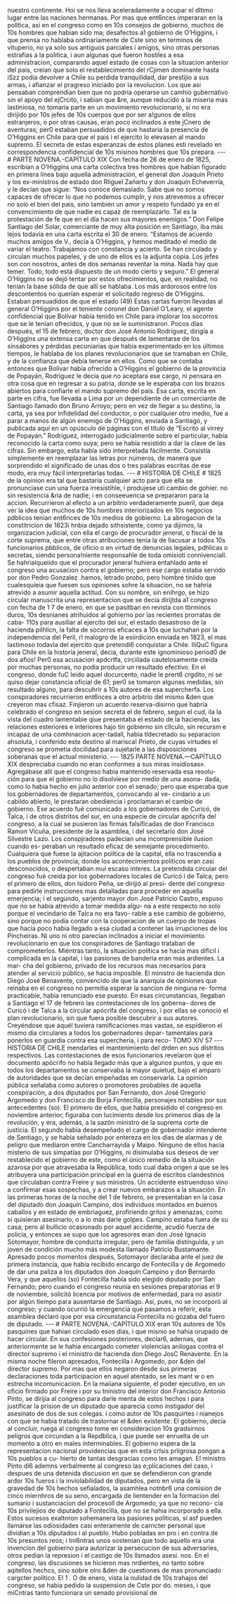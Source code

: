 nuestro continente. Hoi se nos lleva aceleradamente a ocupar el dltimo lugar entre las naciones hermanas. Por mas que ent6nces imperaran en la polltica, asi en el congreso como en 10s consejos de gobierno, muchos de 10s hombres que habian sido ma; desafectos a1 gobierno de O’Higgins, i que prensa no hablaba ordinariamente de Cste sino en terminos de vituperio, no ya solo sus antiguos parciales i amigos, sino otras personas estrafias a la politica, i aun algunas que fueron hostiles a esa administracion, comparando aquel estado de cosas con la situacion anterior del pais, creian que solo el restablecimiento del rCjimen dominante hasta iSzz podia devolver a Chile su perdida tranquilidad, dar prestijio a sus armas, i afianzar el pragreso iniciado por la revolucion. Los que asi pensaban comprendian bien que no podria operarse un camhio gubernativo sin el apoyo del ejCrcito, i sabian que &#x26;re, aunque reducido a la miseria mas lastiniosa, no tomaria parte en un movimiento revolucionario, si no era dirijido por 10s jefes de 10s cuerpos que por ser a!gunos de ellos estranjeros, o por otras causas, eran poco inclinados a este jCnero de aventuras; per0 estaban persuadidos de que hastaria la presencia de O’Higgins en Chile para que el pais i el ejercito lo elevasen al mando supremo. El secreta de estas esperanzas de estos planes esti revelado en correspondencia confidencial de 10s misinos hombres que 10s prepara. --- # PARTE NOVENA.-CAPÍTULO XIX Con fecha de 26 de enero de 1825, escribían a O’Higgins una carta colectiva tres hombres que habían figurado en primera línea bajo aquella administración, el general don Joaquín Prieto y los ex-ministros de estado don Rliguel Zañartu y don Joaquín Echeverría, y le decían que sigue: “Nos conoce demasiado. Sabe que no somos capaces de ofrecer lo que no podemos cumplir, y nos atrevemos a ofrecer no solo el bien del país, sino también un amor y respeto fundado ya en el convencimiento de que nadie es capaz de reemplazarlo. Tal es la protestación de fe que en el día hacen sus mayores enemigos.” Don Felipe Santiago del Solar, comerciante de muy alta posición en Santiago, iba más lejos todavía en una carta escrita el 30 de enero. “Estamos de acuerdo muchos amigos de V., decía a O’Higgins, y hemos meditado el medio de variar el teatro. Trabajamos con constancia y acierto. Se han circulado y circulan muchos papeles, y de uno de ellos es la adjunta copia. Los jefes son con nosotros, antes de dos semanas reventar la mina. Nada hay que temer. Todo, todo está dispuesto de un modo cierto y seguro.” El general O’Higgins no se dejó tentar por estos ofrecimientos, que, en realidad, no tenían la base sólida de que allí se hablaba. Los más ardorosos entre los descontentos no querían esperar el solicitado regreso de O’Higgins. Estaban persuadidos de que el estado (49) Estas cartas fueron llevadas al general O’Higgins por el teniente coronel don Daniel O’Leary, el agente confidencial que Bolívar había tenido en Chile para implorar los socorros que se le tenían ofrecidos, y que no se le suministraron. Pocos días después, el 15 de febrero, doctor don José Antonio Rodríguez, dirigía a O’Higgins una extensa carta en que después de lamentarse de los sinsabores y pérdidas pecuniarias que había experimentado en los últimos tiempos, le hablaba de los planes revolucionarios que se tramaban en Chile, y de la confianza que debía tenerse en ellos. Como que se contaba entonces que Bolívar había ofrecido a O’Higgins el gobierno de la provincia de Popayán, Rodríguez le decía que no aceptara ese cargo, ni pensara en otra cosa que en regresar a su patria, donde se le esperaba con los brazos abiertos para confiarle el mando supremo del país. Esa carta, escrita en parte en cifra, fue llevada a Lima por un dependiente de un comerciante de Santiago llamado don Bruno Arroyo; pero en vez de llegar a su destino, la carta, ya sea por infidelidad del conductor, o por cualquier otro medio, fue a parar a manos de algún enemigo de O’Higgins, enviada a Santiago, y publicada aquí en un opúsculo de páginas con el título de “Escrito al virrey de Popayán.” Rodríguez, interrogado judicialmente sobre el particular, había reconocido la carta como suya; pero se había resistido a dar la clave de las cifras. Sin embargo, esta había sido interpretada fácilmente. Consistía simplemente en reemplazar las letras por números, de manera que sorprendido el significado de unas dos o tres palabras escritas de ese modo, era muy fácil interpretarlas todas. --- # HISTORIA DE CHILE # 1825 de la opinion era tal que bastaria cualquier acto para que ella se pronunciase cun una fuerza irresistihle, i produjese uti cambio de gohier. no sin resistencia &#x26;ria de nadie; i en conseeuencia se prepararon para la accion. Recurrieron al efecto a un arbitrio verdaderamente pueril, que deja ver la idea que muchos de 10s hombres interiorizados en 10s negocios pdblicos tenian ent6nces de 10s medios de gobierno. La abrogacion de la constitricion de 1823i hnbia dejado sithsistente, como ya dijimos, la organizacion judicial, con ella el cargo de procurador jeneral, o fiscal de la corte suprema, que entre otras atribuciones tenia la de Ilacusar a todos 10s funcionarios pbblicos, de oficio o en virtud de denuncias legales, pdhlicas o secretas, siendo persona!niente responsahle de toda omisioti connivenciall. Se hahrialqueiido que el procurador jeneral huhiera entahlado ante el congreso una acusacion contra el gobierno; pero ese cargo estaba servido por don Pedro Gonzalez .hamos, letrado probo, pero hombre tiniido que cualesquieia que fuesen sus opiniones sohre la situacion, no se hahria atrevido a asumir aquella actitud. Con su nombre, sin enihrgo, se hizo circular manuscrita una representacion que se decia dirijtda a1 congreso con fecha de 1 7 de enero, en que se pasitban en revista con tbrminos duros, 10s desnianes atrihuidos al gohierno por las recientes prorratas de caba- 110s para ausiliar al ejercito del sur, el estado desastroso de la hacienda pilhlicn, la falta de socorros eficaces a 10s que luchahan por la independencia del Peril, rl malogro de la esiirdicion enviada en 1823, el mas lastimoso todavla del ejercito que pretendi6 conquistar a Chile. IliQuC figura para Chile en la historia jeneral, decia, durante este ignominioso period0 de dos afios! Per0 esa acusacion apdcrtfa, circiilada cautelosamente creida por muchas personas, no podia producir un resultado efectivo. En el congreso, donde fuC leido aquel docurcento, nadie le prert6 crgdito, ni se quiso dejar constancia oficial de 61; per0 se tomaron algunas medidas, sin resultado alguno, para descuhrir a 10s autores de esa supercherfa. Los conspiradores recurrieron ent6nces a otro arbitrio del mismo &#x26;den que creyeron mas cfisaz. Finjieron un acuerdo reserva-disirno que habria celebrado el congreso en sesion secreta el de febrero, segun el cud, ila la vista del cuadro lamentabie qiue presentaba el estado de la hacienda, las relaciones esteriores e interiores hajo tin gobierno sin cllculo, sin recursm e incapaz de una comhinacion acer-tadall, habia tldecretado su separacion ahsoluta, i conferido este destino al marisca! Prieto, de cuyas virtudes el congreso se prometia docilidad para sujetarle a las disposiciones soberanas que el actual ministerio. --- 1825 PARTE NOVENA.—CAPÍTULO XIX despreciaba cuando no eran conformes a sus miras insidiosas». Agregábase allí que el congreso habia mantenido reservada esa resolu- ción para que el gobierno no lo disolviese por medio de una asona- dada, como lo habia hecho en julio anterior con el senado; pero que esperaba que los gobernadores de departamentos, convocando al ve- cindario a un cabildo abierto, le prestaran obediencia i proclamaran el cambio de gobierno. Ese acuerdo fué comunicado a los gobernadores de Curicó, de Talca, i de otros distritos del sur, en una especie de circular apócrifa del congreso, a la cual se pusieron las firmas falsificadas de don Francisco Ramon Vicuña, presidente de la asamblea, i del secretario don José Silvestre Lazo. Los conspjradores padecian una incomprensible ilusion cuando es- peraban un resultado eficaz de semejante procedimiento. Cualquiera que fuese la ajitacion política de la capital, ella no trascendia a los pueblos de provincia, donde los acontecimientos políticos eran casi desconocidos, o despertaban mui escaso interes. La pretendida circular del congreso fué creida por los gobernadores locales de Curicó i de Talca; pero el primero de ellos, don Isidoro Peña, se dirijió al presi- dente del congreso para pedirle instrucciones mas detalladas para proceder en aquella emerjencia; i el segundo, sarjento mayor don José Patricio Castro, espuso que no se habia atrevido a tomar medida algu- na a este respecto no solo porque el vecindario de Talca no era favo- rable a ese cambio de gobierno, sino porque no podia contar con la cooperacion de un cuerpo de tropas que hacia poco habia llegado a esa ciudad a contener las irrupciones de los Pincheiras. Ni uno ni otro parecían inclinados a iniciar el movimiento revolucionario en que los conspiradores de Santiago trataban de comprometerlos. Miéntras tanto, la situacion política se hacia mas difícil i complicada en la capital, i las pasiones de bandería eran mas ardientes. La mar- cha del gobierno, privado de los recursos mas necesarios para atender al servicio público, se hacia imposible. El ministro de hacienda don Diego José Benavente, convencido de que la anarquía de opiniones que reinaba en el congreso no permitia esperar la sancion de ninguna re- forma practicable, habia renunciado ese puesto. En esas circunstancias, llegaban a Santiago el 17 de febrero las contestaciones de los goberna- dores de Curicó i de Talca a la circular apócrifa del congreso, i por ellas se conoció el plan revolucionario, sin que fuera posible descubrir a sus autores. Creyéndose que aquél tuviera ramificaciones mas vastas, se espidieron el mismo dia circulares a todos los gobernadores depar- tamentales para ponerlos en guardia contra esa superchería, i para reco- TOMO XIV 57 --- HISTORIA DE CHILE mendarles el mantenimiento del drden en sus distritos respectivos. Las contestaciones de esos funcionarios revelaron que el documento apócrifo no había llegado más que a algunos puntos, y que en todos los departamentos se conservaba la mayor quietud, bajo el amparo de autoridades que se decían empeñadas en conservarla. La opinión pública señalaba como autores o promotores probables de aquella conspiración, a dos diputados por San Fernando, don José Gregorio Argomedo y don Francisco de Borja Fontecilla, personajes notables por sus antecedentes (so). El primero de ellos, que había presidido el congreso en noviembre anterior, figuraba con lucimiento desde los primeros días de la revolución, y era, además, a la sazón ministro de la suprema corte de justicia. El segundo había desempeñado el cargo de gobernador intendente de Santiago, y se había señalado por entereza en los días de alarmas y de peligro que mediaron entre Cancharrayida y Maipo. Ninguno de ellos hacía misterio de sus simpatías por O’Higgins, ni disimulaba sus deseos de ver restablecido el gobierno de este, como el único remedio de la situación azarosa por que atravesaba la República, todo cual daba origen a que se les atribuyera una participación principal en la guerra de escritos clandestinos que circulaban contra Freire y sus ministros. Un accidente estruendoso vino a confirmar esas sospechas, y a crear nuevos embarazos a la situación. En las primeras horas de la noche del 1 de febrero, se presentaban en la casa del diputado don Joaquín Campino, dos individuos montados en buenos caballos y en estado de embriaguez, profiriendo gritos y amenazas, como si quisieran asesinarlo, o a lo más darle golpes. Campino estaba fuera de su casa; pero al bullicio ocasionado por aquel accidente, acudió fuerza de policía, y entonces se supo que los agresores eran don José Ignacio Sotomayor, hombre de conducta irregular, pero de familia distinguida, y un joven de condición mucho más modesta llamado Patricio Bustamante. Apresado pocos momentos después, Sotomayor declaraba ante el juez de primera instancia, que había recibido encargo de Fontecilla y de Argomedo de dar una paliza a los diputados don Joaquín Campino y don Bernardo Vera, y que aquellos (so) Fontecilla había sido elegido diputado por San Fernando; pero cuando el congreso reunía en sesiones preparatorias el 9 de noviembre, solicitó licencia por motivos de enfermedad, para no asistir por algún tiempo para ausentarse de Santiago. Así, pues, no se incorporó al congreso; y cuando ocurrió la emergencia que pasamos a referir, esta asamblea declaró que por esa circunstancia Fontecilla no gozaba del fuero de diputado. --- # PARTE NOVENA.-CAPÍTULO XIX eran 10s autores de 10s pasquines que hahian circulado esos dias, i que misnio se hahia orupado de hacer circular. En sus confesiones posteriores, declar6, adernas, que anteriormente se le hahia encargado cometer violencias anilogas contra el director supremo i el rninistro de hacienda don Diego JosC Renavente. En la misma noche fileron apresados, Fontecilla i Argomedo, por &#x26;den del director supremo. Por mas que ellos negaron desde sus primeras declaraciones toda participacion en aquel atentado, se les mant w o en estrecha incomunicacion. En la maiiana siguiente, el poder ejecutivo, en un oficio firmado por Freire i por su tninistro del interior don Francisco Antonio Pinto, se dirijia al congreso para darle menta de estos hechos i para justificar la prision de un diputado que aparecia como instigador del asesinato de dos de sus colegas. i como autor de 10s pasquirtes i nianejos con que se habia tratado de trastornar el &#x26;den existente. El gobierno, decia al concluir, ruega al congreso tome en consideracion 10s gradsirnos peligros que circundan a la Repdblica, i que puede ser enruelta de un momento a otro en males interminables. El gobierno espera de la representacion nacional providencias que en esta crlsis prligrosa pongan a 10s pueblos a cu- hierto de tantas desgracias como les amagan. El ministro Pinto di6 ademns verbalmente al congreso las e;plicaciones del caso, i despues de una detenida discusion en que se defendieron con grande ardor 10s fueros i la inviolabilidad de diputados, pero en vista de la gravedad de 10s hechos sefialados, la asamhlea notnbr6 una comision de cinco miernhros de su seno, encargada de lientender en la formacion del sumario i sustanciacion del procesoll de Argomedo, ya que no recono- cía 10s privilejios de diputado a Fontecilla, que no se hahia incorporado a ella. Estos sucesos exaltnron sohemanera las pasiones politicas, si asf pueden llamarse las odiosidades casi enteramente de carricter personal que dividian a 10s diputados i al pueblo. Hubo pobladas en pro i en contra de 10s presuntos reos; i tni6ntras unos sostenian que todo aquello era una invencion del gobierno para autorizar la persecucion de sus adversaries, otros pedian la represion i el castigo de 10s llsmados asesi. nos. En el congreso, las discusiones se hicieron mas nrdientes, no tanto sobre aqitellos hechcs, sino sobre olro &#x26;den de cuestiones de mas pronunciado cargcter politico. El 1 . O de enero, vista la nulidad de 10s trahajos del congreso, se habia pedido la suspension de Cste por do. meses, i que miCntras tanto funcionara un senado provisional de
